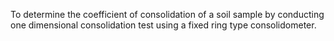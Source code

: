To determine the coefficient of consolidation of a soil sample by conducting one dimensional consolidation test using a fixed ring type consolidometer.

